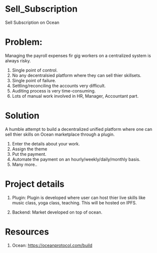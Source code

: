 # Sell_Subscription
Sell Subscription on Ocean

Problem:
===========

Managing the payroll expenses fir gig workers on a centralized system is always risky. 
1. Single point of control.
2. No any decentralsied platform where they can sell thier skillsets.
2. Single point of failure. 
2. Settling/reconciling the accounts very difficult. 
3. Auditing process is very time-consuming. 
4. Lots of manual work involved in HR, Manager, Accountant part. 

Solution
===========
A humble attempt to build a decentralized unified platform where one can sell thier skills on Ocean marketplace  through a plugin.

1. Enter the details about your work.
2. Assign the theme
3. Put the payment.
4. Automate the payment on an hourly/weekly/daily/monthly basis.
5. Many more.. 




Project details
===========

1. Plugin: Plugin is developed where user can host thier live skills like music class, yoga class, teaching. This will be hosted on IPFS.

2. Backend: Market developed on top of ocean.



Resources
======

1. Ocean: https://oceanprotocol.com/build




